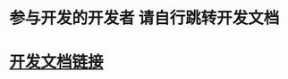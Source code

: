 # 参与开发的开发者 请自行跳转开发文档
# [开发文档链接](https://icn7i9p5nojn.feishu.cn/wiki/PbYhwqFY0iif2lklxClc82KBnPe?from=from_copylink)